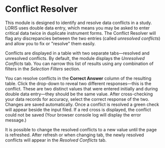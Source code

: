# Conflict Resolver

This module is designed to identify and resolve data conflicts in a study. LORIS uses double data entry, which means you may be asked to enter critical data twice in duplicate instrument forms. The Conflict Resolver will flag any discrepancies between the two entries (called *unresolved conflicts*) and allow you to fix or "resolve" them easily. 

Conflicts are displayed in a table with two separate tabs—resolved and unresolved conflicts. By default, the module displays the *Unresolved Conflicts* tab. You can narrow this list of results using any combination of filters in the *Selection Filters* section. 

You can resolve conflicts in the **Correct Answer** column of the resulting table. Click the drop-down to reveal two different responses—this is the conflict. These are two distinct values that were entered initially and during double data entry—they should be the same value. After cross-checking your data records for accuracy, select the correct response of the two. Changes are saved automatically. Once a conflict is resolved a green check will appear beside the input filed. If a red cross is displayed, the conflict could not be saved (Your browser console log will display the error message.)

It is possible to change the resolved conflicts to a new value until the page is refreshed. After refresh or when changing tab, the newly resolved conflicts will appear in the *Resolved Conflicts* tab.
